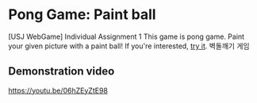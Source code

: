 # Pong Game: Paint ball
[USJ WebGame] Individual Assignment 1
This game is pong game. Paint your given picture with a paint ball!
If you're interested, [try it](https://syoung125.github.io/PongGame_USJ_WEB/brick_game.html).
벽돌깨기 게임


## Demonstration video
https://youtu.be/06hZEyZtE98
